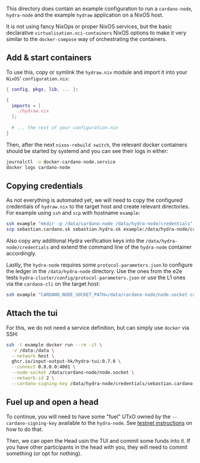 This directory does contain an example configuration to run a `cardano-node`,
`hydra-node` and the example `hydraw` application on a NixOS host.

It is not using fancy NixOps or proper NixOS services, but the basic declarative
`virtualisation.oci-containers` NixOS options to make it very similar to the
`docker-compose` way of orchestrating the containers.

## Add & start containers

To use this, copy or symlink the `hydraw.nix` module and import it into your `NixOS`' `configuration.nix`:

```nix
{ config, pkgs, lib, ... }:

{
  imports = [
    ./hydraw.nix
  ];
  
  # ... the rest of your configuration.nix
}
```

Then, after the next `nixos-rebuild switch`, the relevant docker containers should be started by systemd and you can see their logs in either:

``` sh
journalctl -u docker-cardano-node.service
docker logs cardano-node
```

## Copying credentials

As not everything is automated yet, we will need to copy the configured
credentials of `hydraw.nix` to the target host and create relevant directories.
For example using `ssh` and `scp` with hostname `example`:

``` sh
ssh example "mkdir -p /data/cardano-node /data/hydra-node/credentials"
scp sebastian.cardano.sk sebastian.hydra.sk example:/data/hydra-node/credentials/
```

Also copy any additional Hydra verification keys into the
`/data/hydra-node/credentials` and extend the command line of the `hydra-node`
container accordingly.

Lastly, the `hydra-node` requires some `protocol-parameters.json` to configure the ledger in the `/data/hydra-node` directory. Use the ones from the e2e tests `hydra-cluster/config/protocol-parameters.json` or use the L1 ones via the `cardano-cli` on the target host:

``` sh
ssh example "CARDANO_NODE_SOCKET_PATH=/data/cardano-node/node.socket cardano-cli query protocol-parameters --testnet-magic 2 > /data/hydra-node/protocol-parameters.json"
```

## Attach the tui

For this, we do not need a service definition, but can simply use `docker` via SSH:

``` sh
ssh -t example docker run --rm -it \
  -v /data:/data \
  --network host \
  ghcr.io/input-output-hk/hydra-tui:0.7.0 \
  --connect 0.0.0.0:4001 \
  --node-socket /data/cardano-node/node.socket \
  --network-id 2 \
  --cardano-signing-key /data/hydra-node/credentials/sebastian.cardano.sk
```

## Fuel up and open a head

To continue, you will need to have some "fuel" UTxO owned by the `--cardano-signing-key` available to the `hydra-node`. See [testnet instructions](../../testnets/README.md) on how to do that.

Then, we can open the Head usin the TUI and commit some funds into it. If you have other participants in the head with you, they will need to commit something (or opt for nothing).

